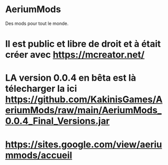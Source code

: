 # AeriumMods
Des mods pour tout le monde.
# Il est public et libre de droit et à était créer avec https://mcreator.net/
# LA version 0.0.4 en bêta est là télecharger la ici https://github.com/KakinisGames/AeriumMods/raw/main/AeriumMods_0.0.4_Final_Versions.jar
# https://sites.google.com/view/aeriummods/accueil
